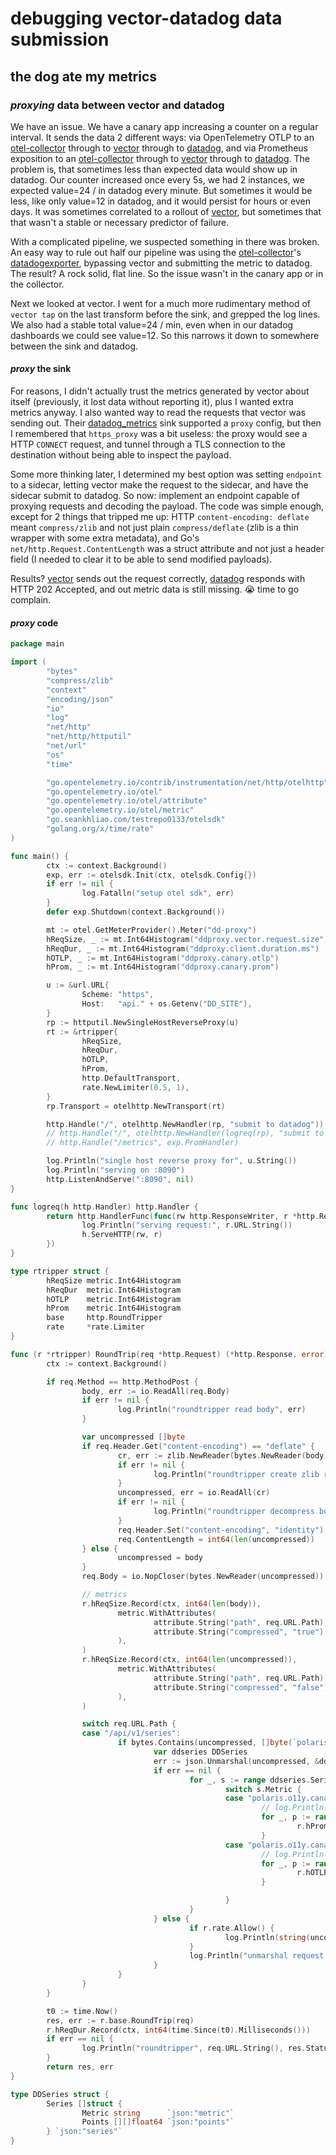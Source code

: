 # debugging vector-datadog data submission

## the dog ate my metrics

### _proxying_ data between vector and datadog

We have an issue.
We have a canary app increasing a counter on a regular interval.
It sends the data 2 different ways:
via OpenTelemetry OTLP to an [otel-collector] through to [vector] through to [datadog],
and via Prometheus exposition to an [otel-collector] through to [vector] through to [datadog].
The problem is, that sometimes less than expected data would show up in datadog.
Our counter increased once every 5s, we had 2 instances, we expected value=24 / in datadog every minute.
But sometimes it would be less, like only value=12 in datadog,
and it would persist for hours or even days.
It was sometimes correlated to a rollout of [vector],
but sometimes that that wasn't a stable or necessary predictor of failure.

With a complicated pipeline, we suspected something in there was broken.
An easy way to rule out half our pipeline was using the [otel-collector]'s [datadogexporter],
bypassing vector and submitting the metric to datadog.
The result? A rock solid, flat line.
So the issue wasn't in the canary app or in the collector.

Next we looked at vector.
I went for a much more rudimentary method of `vector tap` on the last transform before the sink,
and grepped the log lines.
We also had a stable total value=24 / min, even when in our datadog dashboards we could see value=12.
So this narrows it down to somewhere between the sink and datadog.

#### _proxy_ the sink

For reasons, I didn't actually trust the metrics generated by vector about itself
(previously, it lost data without reporting it),
plus I wanted extra metrics anyway.
I also wanted way to read the requests that vector was sending out.
Their [datadog_metrics] sink supported a `proxy` config,
but then I remembered that `https_proxy` was a bit useless:
the proxy would see a HTTP `CONNECT` request,
and tunnel through a TLS connection to the destination without being able to inspect the payload.

Some more thinking later,
I determined my best option was setting `endpoint` to a sidecar,
letting vector make the request to the sidecar, and have the sidecar submit to datadog.
So now: implement an endpoint capable of proxying requests and decoding the payload.
The code was simple enough,
except for 2 things that tripped me up:
HTTP `content-encoding: deflate` meant `compress/zlib` and not just plain `compress/deflate`
(zlib is a thin wrapper with some extra metadata),
and Go's `net/http.Request.ContentLength` was a struct attribute and not just a header field
(I needed to clear it to be able to send modified payloads).

Results?
[vector] sends out the request correctly,
[datadog] responds with HTTP 202 Accepted,
and out metric data is still missing.
:sob: time to go complain.

#### _proxy_ code

```go
package main

import (
        "bytes"
        "compress/zlib"
        "context"
        "encoding/json"
        "io"
        "log"
        "net/http"
        "net/http/httputil"
        "net/url"
        "os"
        "time"

        "go.opentelemetry.io/contrib/instrumentation/net/http/otelhttp"
        "go.opentelemetry.io/otel"
        "go.opentelemetry.io/otel/attribute"
        "go.opentelemetry.io/otel/metric"
        "go.seankhliao.com/testrepo0133/otelsdk"
        "golang.org/x/time/rate"
)

func main() {
        ctx := context.Background()
        exp, err := otelsdk.Init(ctx, otelsdk.Config{})
        if err != nil {
                log.Fatalln("setup otel sdk", err)
        }
        defer exp.Shutdown(context.Background())

        mt := otel.GetMeterProvider().Meter("dd-proxy")
        hReqSize, _ := mt.Int64Histogram("ddproxy.vector.request.size")
        hReqDur, _ := mt.Int64Histogram("ddproxy.client.duration.ms")
        hOTLP, _ := mt.Int64Histogram("ddproxy.canary.otlp")
        hProm, _ := mt.Int64Histogram("ddproxy.canary.prom")

        u := &url.URL{
                Scheme: "https",
                Host:   "api." + os.Getenv("DD_SITE"),
        }
        rp := httputil.NewSingleHostReverseProxy(u)
        rt := &rtripper{
                hReqSize,
                hReqDur,
                hOTLP,
                hProm,
                http.DefaultTransport,
                rate.NewLimiter(0.5, 1),
        }
        rp.Transport = otelhttp.NewTransport(rt)

        http.Handle("/", otelhttp.NewHandler(rp, "submit to datadog"))
        // http.Handle("/", otelhttp.NewHandler(logreq(rp), "submit to datadog"))
        // http.Handle("/metrics", exp.PromHandler)

        log.Println("single host reverse proxy for", u.String())
        log.Println("serving on :8090")
        http.ListenAndServe(":8090", nil)
}

func logreq(h http.Handler) http.Handler {
        return http.HandlerFunc(func(rw http.ResponseWriter, r *http.Request) {
                log.Println("serving request:", r.URL.String())
                h.ServeHTTP(rw, r)
        })
}

type rtripper struct {
        hReqSize metric.Int64Histogram
        hReqDur  metric.Int64Histogram
        hOTLP    metric.Int64Histogram
        hProm    metric.Int64Histogram
        base     http.RoundTripper
        rate     *rate.Limiter
}

func (r *rtripper) RoundTrip(req *http.Request) (*http.Response, error) {
        ctx := context.Background()

        if req.Method == http.MethodPost {
                body, err := io.ReadAll(req.Body)
                if err != nil {
                        log.Println("roundtripper read body", err)
                }

                var uncompressed []byte
                if req.Header.Get("content-encoding") == "deflate" {
                        cr, err := zlib.NewReader(bytes.NewReader(body))
                        if err != nil {
                                log.Println("roundtripper create zlib reader", err)
                        }
                        uncompressed, err = io.ReadAll(cr)
                        if err != nil {
                                log.Println("roundtripper decompress body", err)
                        }
                        req.Header.Set("content-encoding", "identity")
                        req.ContentLength = int64(len(uncompressed))
                } else {
                        uncompressed = body
                }
                req.Body = io.NopCloser(bytes.NewReader(uncompressed))

                // metrics
                r.hReqSize.Record(ctx, int64(len(body)),
                        metric.WithAttributes(
                                attribute.String("path", req.URL.Path),
                                attribute.String("compressed", "true"),
                        ),
                )
                r.hReqSize.Record(ctx, int64(len(uncompressed)),
                        metric.WithAttributes(
                                attribute.String("path", req.URL.Path),
                                attribute.String("compressed", "false"),
                        ),
                )

                switch req.URL.Path {
                case "/api/v1/series":
                        if bytes.Contains(uncompressed, []byte(`polaris.o11y.canary.`)) {
                                var ddseries DDSeries
                                err := json.Unmarshal(uncompressed, &ddseries)
                                if err == nil {
                                        for _, s := range ddseries.Series {
                                                switch s.Metric {
                                                case "polaris.o11y.canary.prom.total":
                                                        // log.Println("found prom canary", s)
                                                        for _, p := range s.Points {
                                                                r.hProm.Record(ctx, int64(p[1]))
                                                        }
                                                case "polaris.o11y.canary.otlp":
                                                        // log.Println("found otlp canary", s)
                                                        for _, p := range s.Points {
                                                                r.hOTLP.Record(ctx, int64(p[1]))
                                                        }

                                                }
                                        }
                                } else {
                                        if r.rate.Allow() {
                                                log.Println(string(uncompressed))
                                        }
                                        log.Println("unmarshal request json", err)
                                }
                        }
                }
        }

        t0 := time.Now()
        res, err := r.base.RoundTrip(req)
        r.hReqDur.Record(ctx, int64(time.Since(t0).Milliseconds()))
        if err == nil {
                log.Println("roundtripper", req.URL.String(), res.Status, req.Header.Get("content-type"), req.Header.Get("content-encoding"))
        }
        return res, err
}

type DDSeries struct {
        Series []struct {
                Metric string      `json:"metric"`
                Points [][]float64 `json:"points"`
        } `json:"series"`
}
```

[otel-collector]: https://github.com/open-telemetry/opentelemetry-collector-contrib
[vector]: https://vector.dev/
[datadog]: https://www.datadoghq.com/
[datadogexporter]: https://github.com/open-telemetry/opentelemetry-collector-contrib/tree/main/exporter/datadogexporter
[datadog_metrics]: https://vector.dev/docs/reference/configuration/sinks/datadog_metrics/
